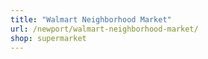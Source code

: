 ```yaml
---
title: "Walmart Neighborhood Market"
url: /newport/walmart-neighborhood-market/
shop: supermarket
---
```

